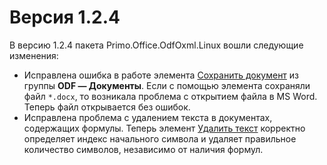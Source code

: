 # Версия 1.2.4

В версию 1.2.4 пакета Primo.Office.OdfOxml.Linux вошли следующие изменения:
* Исправлена ошибка в работе элемента [Сохранить документ](https://docs.primo-rpa.ru/primo-rpa/g_elements/linuks/el-extra/els-document/el-odfdoc-savedoc) из группы **ODF — Документы**. Если с помощью элемента сохраняли файл `*.docx`, то возникала проблема с открытием файла в MS Word. Теперь файл открывается без ошибок.
* Исправлена проблема с удалением текста в документах, содержащих формулы. Теперь элемент [Удалить текст](https://docs.primo-rpa.ru/primo-rpa/g_elements/linuks/el-extra/els-document/el-odfdoc-deletetext) корректно определяет индекс начального символа и удаляет правильное количество символов, независимо от наличия формул.
